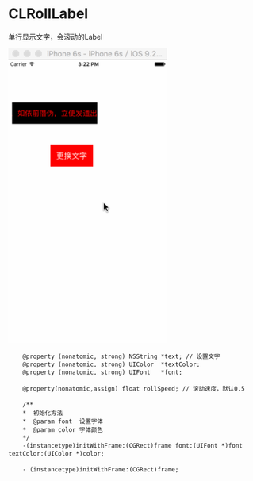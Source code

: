 # CLRollLabel
单行显示文字，会滚动的Label

<img src="https://raw.githubusercontent.com/ClaudeLi/CLRollLabel/master/Untitled.gif" width="320"><br/>

        @property (nonatomic, strong) NSString *text; // 设置文字
        @property (nonatomic, strong) UIColor  *textColor;
        @property (nonatomic, strong) UIFont   *font;
        
        @property(nonatomic,assign) float rollSpeed; // 滚动速度，默认0.5
        
        /**
        *  初始化方法
        *  @param font  设置字体
        *  @param color 字体颜色
        */
        -(instancetype)initWithFrame:(CGRect)frame font:(UIFont *)font textColor:(UIColor *)color;
        
        - (instancetype)initWithFrame:(CGRect)frame;
